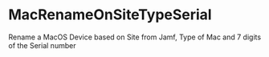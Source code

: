 # MacRenameOnSiteTypeSerial
Rename a MacOS Device based on Site from Jamf, Type of Mac and 7 digits of the Serial number 
